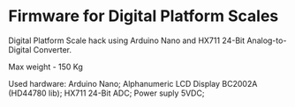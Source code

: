 # Firmware for Digital Platform Scales
Digital Platform Scale hack using Arduino Nano and HX711 24-Bit Analog-to-Digital Converter.

Max weight - 150 Kg

Used hardware:
Arduino Nano;
Alphanumeric LCD Display BC2002A (HD44780 lib);
HX711 24-Bit ADC;
Power suply  5VDC;
